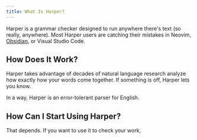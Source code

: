 ```yaml
---
title: What Is Harper?
---
```


Harper is a grammar checker designed to run anywhere there's text (so really, anywhere).
Most Harper users are catching their mistakes in Neovim, [Obsidian](/obsidian), or Visual Studio Code.

<script>
    import Editor from "$lib/Editor.svelte"
</script>

<div class="h-96">
    <Editor content={`You can try out a editor that uses\nHarper under-the-hood here.\n\nIt is rnning in your browser right now. \n\nNo server required!`}/>
</div>

## How Does It Work?

Harper takes advantage of decades of natural language research analyze how exactly how your words come together.
If something is off, Harper lets you know.

In a way, Harper is an error-tolerant parser for English.

## How Can I Start Using Harper?

That depends. If you want to use it to check your work,
